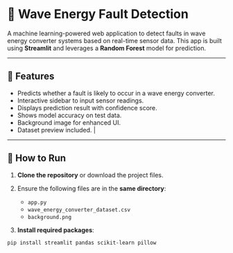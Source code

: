 # 🌊 Wave Energy Fault Detection

A machine learning-powered web application to detect faults in wave energy converter systems based on real-time sensor data. This app is built using **Streamlit** and leverages a **Random Forest** model for prediction.

---

## 📌 Features

- Predicts whether a fault is likely to occur in a wave energy converter.
- Interactive sidebar to input sensor readings.
- Displays prediction result with confidence score.
- Shows model accuracy on test data.
- Background image for enhanced UI.
- Dataset preview included. |

---

## 🚀 How to Run

1. **Clone the repository** or download the project files.

2. Ensure the following files are in the **same directory**:
   - `app.py`
   - `wave_energy_converter_dataset.csv`
   - `background.png`

3. **Install required packages**:

```bash
pip install streamlit pandas scikit-learn pillow
